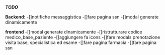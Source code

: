 ***TODO***

**Backend:**
-[]notifiche messaggistica
-[]fare pagina ssn
-[]modal generate dinamicamente


**frontend**
-[]modal generate dinamicamente
-[]ristrutturare codice medico_base_paziente 
-[]aggiungere fa icons
-[]fare modals prenotazione visita base, specialistica ed esame
-[]fare pagina farmacia 
-[]fare pagina ssn
